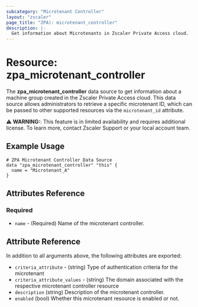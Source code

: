```yaml
---
subcategory: "Microtenant Controller"
layout: "zscaler"
page_title: "ZPA): microtenant_controller"
description: |-
  Get information about Microtenants in Zscaler Private Access cloud.
---
```


# Resource: zpa_microtenant_controller

The **zpa_microtenant_controller** data source to get information about a machine group created in the Zscaler Private Access cloud. This data source allows administrators to retrieve a specific microtenant ID, which can be passed to other supported resources via the `microtenant_id` attribute.

⚠️ **WARNING:**: This feature is in limited availability and requires additional license. To learn more, contact Zscaler Support or your local account team.

## Example Usage

```hcl
# ZPA Microtenant Controller Data Source
data "zpa_microtenant_controller" "this" {
  name = "Microtenant_A"
}
```

## Attributes Reference

### Required

* `name` - (Required) Name of the microtenant controller.

## Attribute Reference

In addition to all arguments above, the following attributes are exported:

* `criteria_attribute` - (string) Type of authentication criteria for the microtenant
* `criteria_attribute_values` - (string) The domain associated with the respective microtenant controller resource
* `description` (string) Description of the microtenant controller.
* `enabled` (bool) Whether this microtenant resource is enabled or not.
